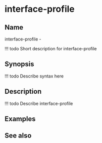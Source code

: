 

# interface-profile


## Name
interface-profile - 

<!-- prettier-ignore -->
!!! todo
     Short description for interface-profile

## Synopsis
<!-- prettier-ignore -->
!!! todo
    Describe syntax here

## Description
<!-- prettier-ignore -->
!!! todo
    Describe interface-profile

## Examples

## See also

